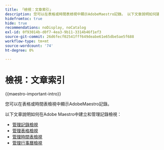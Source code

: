 ```yaml
---
title: 「檢視：文章索引」
description: 您可以在表格或時間表檢視中顯示AdobeMaestro記錄。 以下文章說明如何建立和管理AdobeMaestro記錄檢視。
hidefromtoc: true
hide: true
recommendations: noDisplay, noCatalog
exl-id: 0f93014b-d0f7-4ea3-9b11-3314b46f1ef3
source-git-commit: 26d6fecf02541fff649deabe61e65dbe5ae5f688
workflow-type: tm+mt
source-wordcount: '74'
ht-degree: 0%

---
```


<!--
---
title: Views overview
description: The following articles describe how you can create and manage Adobe Maestro record views.
hidefromtoc: yes
author: Alina
feature: Work Management
role: User
hide: yes
---
-->

<!--udpate the metadata with real information when making this available in TOC and in the left nav-->

# 檢視：文章索引

{{maestro-important-intro}}

您可以在表格或時間表檢視中顯示AdobeMaestro記錄。

以下文章說明如何在Adobe Maestro中建立和管理記錄檢視：

* [管理記錄檢視](../views/manage-record-views.md)
* [管理表格檢視](../views/manage-the-table-view.md)
* [管理時間表檢視](../views/manage-the-timeline-view.md)
* [管理行事曆檢視](/help/quicksilver/maestro/views/manage-the-calendar-view.md)
